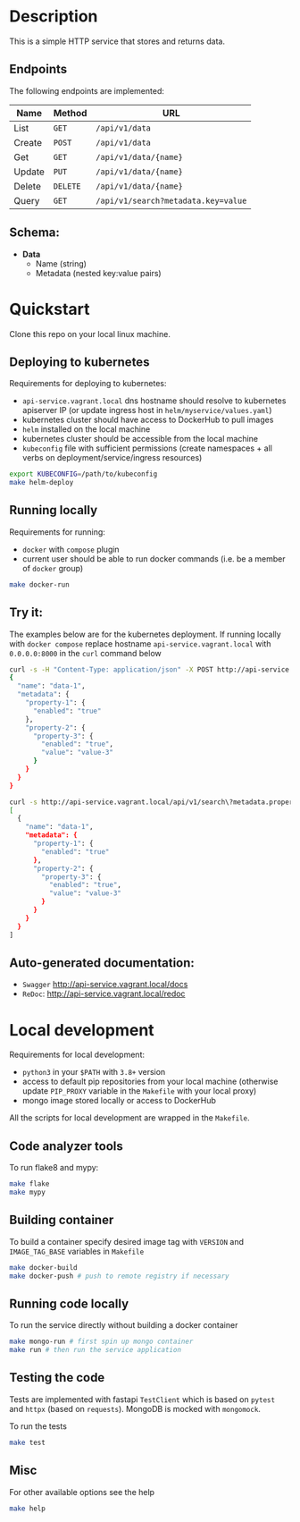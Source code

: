 # Description

This is a simple HTTP service that stores and returns data.

## Endpoints

The following endpoints are implemented:

| Name   | Method      | URL
| ---    | ---         | ---
| List   | `GET`       | `/api/v1/data`
| Create | `POST`      | `/api/v1/data`
| Get    | `GET`       | `/api/v1/data/{name}`
| Update | `PUT`       | `/api/v1/data/{name}`
| Delete | `DELETE`    | `/api/v1/data/{name}`
| Query  | `GET`       | `/api/v1/search?metadata.key=value`

## Schema:

- **Data**
  - Name (string)
  - Metadata (nested key:value pairs)

# Quickstart

Clone this repo on your local linux machine.

## Deploying to kubernetes

Requirements for deploying to kubernetes:

- `api-service.vagrant.local` dns hostname should resolve to kubernetes apiserver IP (or update ingress host in `helm/myservice/values.yaml`)
- kubernetes cluster should have access to DockerHub to pull images
- `helm` installed on the local machine
- kubernetes cluster should be accessible from the local machine
- `kubeconfig` file with sufficient permissions (create namespaces + all verbs on deployment/service/ingress resources)

```bash
export KUBECONFIG=/path/to/kubeconfig
make helm-deploy
```

## Running locally

Requirements for running:

- `docker` with `compose` plugin
- current user should be able to run docker commands (i.e. be a member of `docker` group)

```bash
make docker-run
```

## Try it:

The examples below are for the kubernetes deployment. If running locally with `docker compose` replace hostname `api-service.vagrant.local` with `0.0.0.0:8000` in the `curl` command below

```bash
curl -s -H "Content-Type: application/json" -X POST http://api-service.vagrant.local/api/v1/data -d '{"name": "data-1", "metadata": {"property-1": {"enabled": "true"}, "property-2": {"property-3": {"enabled": "true", "value": "value-3"}}}}' | jq
{
  "name": "data-1",
  "metadata": {
    "property-1": {
      "enabled": "true"
    },
    "property-2": {
      "property-3": {
        "enabled": "true",
        "value": "value-3"
      }
    }
  }
}

curl -s http://api-service.vagrant.local/api/v1/search\?metadata.property-3.enabled\=true | jq
[
  {
    "name": "data-1",
    "metadata": {
      "property-1": {
        "enabled": "true"
      },
      "property-2": {
        "property-3": {
          "enabled": "true",
          "value": "value-3"
        }
      }
    }
  }
]
```

## Auto-generated documentation:

- `Swagger` http://api-service.vagrant.local/docs
- `ReDoc`: http://api-service.vagrant.local/redoc


# Local development

Requirements for local development:

- `python3` in your `$PATH` with `3.8+` version
- access to default pip repositories from your local machine (otherwise update `PIP_PROXY` variable in the `Makefile` with your local proxy)
- mongo image stored locally or access to DockerHub

All the scripts for local development are wrapped in the `Makefile`.

## Code analyzer tools

To run flake8 and mypy:

```bash
make flake
make mypy
```

## Building container

To build a container specify desired image tag with `VERSION` and `IMAGE_TAG_BASE` variables in `Makefile`

```bash
make docker-build
make docker-push # push to remote registry if necessary
```

## Running code locally

To run the service directly without building a docker container

```bash
make mongo-run # first spin up mongo container
make run # then run the service application
```

## Testing the code

Tests are implemented with fastapi `TestClient` which is based on `pytest` and `httpx` (based on `requests`). MongoDB is mocked with `mongomock`.

To run the tests

```bash
make test
```

## Misc

For other available options see the help

```bash
make help
```
